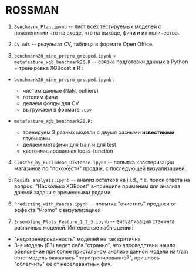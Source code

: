 # ROSSMAN

1. `Benchmark_Plan.ipynb` -- лист всех тестируемых моделей с пояснениями что на входе, что на выходе, фичи и их количество.

2. `CV.ods` -- результат CV, таблица в формате Open Office.  

3. `benchmark20_mine_prepro_grouped.ipynb` + `metafeature_xgb_benchmark20.R` -- связка подготовки данных в Python + 
тренировка XGBoost в R :  

- `benchmark20_mine_prepro_grouped.ipynb` :  
  - чистим данные (NaN, outliers)
  - готовим фичи  
  - делаем фолды для CV  
  - выгружаем в формате `.csv`  
  
- `metafeature_xgb_benchmark20.R`:  
  - тренируем 3 разных модели с двумя разными **известными** глубинами  
  - делаем метафичи для train и для test
  - кастоимизированная looss-function  
  
4. `Cluster_by_Euclidean_Distance.ipynb` -- попытка кластеризации магазинов по "похожести" продаж, с последующей визуализацией.

5. `Resids_analysis.ipynb` -- анализ остатков на i.i.d., т.е. поиск ответа на вопрос: "Насколько XGBoost"  в-принципе 
применим для анализа данной задачи с временными рядами.  

6. `Predicting_with_Pandas.ipynb` -- попытка "очистить" продажи от эффекта "Promo" с визуализацией  

7. `Ensembling_Plots_Feature_1_2_3.ipynb` -- визуализация стэкинга различных моделей. Интересные наблюдения:  
  - "недотренированность" моделей не так критична   
  - 3-я модель (F3) ведет себя "странно", что впоследствии нашло объяснение при более пристальном анализе данной
  модели на train сэте: модель оказалась "перетренированной", пришлось "облегчить" её от нерелевантных фич. 
